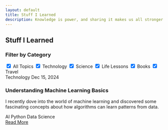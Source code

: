 ```yaml
---
layout: default
title: Stuff I Learned
description: Knowledge is power, and sharing it makes us all stronger
---
```


<section class="page-header">
    <div class="container">
        <h1 class="page-title">
            <i class="fas fa-lightbulb"></i>
            Stuff I Learned
        </h1>
    </div>
</section>

<section class="section">
    <div class="container">
        <div class="learning-content">
            <div class="learning-sidebar">
                <div class="category-filter">
                    <h3>Filter by Category</h3>
                    <div class="filter-checkboxes">
                        <label class="filter-checkbox">
                            <input type="checkbox" value="all" checked> All Topics
                        </label>
                        <label class="filter-checkbox">
                            <input type="checkbox" value="tech" checked> Technology
                        </label>
                        <label class="filter-checkbox">
                            <input type="checkbox" value="science" checked> Science
                        </label>
                        <label class="filter-checkbox">
                            <input type="checkbox" value="life" checked> Life Lessons
                        </label>
                        <label class="filter-checkbox">
                            <input type="checkbox" value="books" checked> Books
                        </label>
                        <label class="filter-checkbox">
                            <input type="checkbox" value="travel" checked> Travel
                        </label>
                    </div>
                </div>
            </div>
            <div class="learning-main">
                <div class="learning-list">
                    <article class="learning-item" data-category="tech">
                        <div class="learning-header">
                            <span class="learning-category tech">Technology</span>
                            <span class="learning-date">Dec 15, 2024</span>
                        </div>
                        <h3>Understanding Machine Learning Basics</h3>
                        <p>I recently dove into the world of machine learning and discovered some fascinating concepts about how algorithms can learn patterns from data.</p>
                        <div class="learning-tags">
                            <span class="tag">AI</span>
                            <span class="tag">Python</span>
                            <span class="tag">Data Science</span>
                        </div>
                        <div class="learning-footer">
                            <a href="/stuff-i-learned/machine-learning-basics/" class="btn-secondary">Read More</a>
                        </div>
                    </article>
                </div>
            </div>
        </div>
    </div>
</section>
